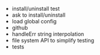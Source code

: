 - install/uninstall test
- ask to install/uninstall
- load global config
- github
- handleErr string interpolation
- file system API to simplify testing
- tests